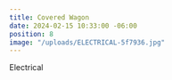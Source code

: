 ```yaml
---
title: Covered Wagon
date: 2024-02-15 10:33:00 -06:00
position: 8
image: "/uploads/ELECTRICAL-5f7936.jpg"
---
```


Electrical